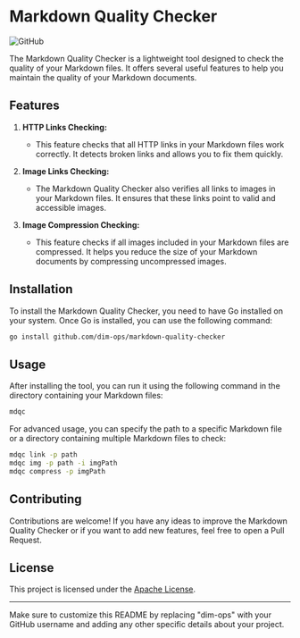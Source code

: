 # Markdown Quality Checker

![GitHub](https://img.shields.io/github/license/dim-ops/mdqc)

The Markdown Quality Checker is a lightweight tool designed to check the quality of your Markdown files. It offers several useful features to help you maintain the quality of your Markdown documents.

## Features

1. **HTTP Links Checking:**
   - This feature checks that all HTTP links in your Markdown files work correctly. It detects broken links and allows you to fix them quickly.

2. **Image Links Checking:**
   - The Markdown Quality Checker also verifies all links to images in your Markdown files. It ensures that these links point to valid and accessible images.

3. **Image Compression Checking:**
   - This feature checks if all images included in your Markdown files are compressed. It helps you reduce the size of your Markdown documents by compressing uncompressed images.

## Installation

To install the Markdown Quality Checker, you need to have Go installed on your system. Once Go is installed, you can use the following command:

```bash
go install github.com/dim-ops/markdown-quality-checker
```

## Usage

After installing the tool, you can run it using the following command in the directory containing your Markdown files:

```bash
mdqc
```

For advanced usage, you can specify the path to a specific Markdown file or a directory containing multiple Markdown files to check:

```bash
mdqc link -p path
mdqc img -p path -i imgPath
mdqc compress -p imgPath
```

## Contributing

Contributions are welcome! If you have any ideas to improve the Markdown Quality Checker or if you want to add new features, feel free to open a Pull Request.

## License

This project is licensed under the [Apache License](LICENSE).

---

Make sure to customize this README by replacing "dim-ops" with your GitHub username and adding any other specific details about your project.
